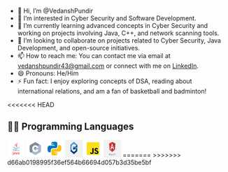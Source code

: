 - 👋 Hi, I’m @VedanshPundir
- 👀 I’m interested in Cyber Security and Software Development.
- 🌱 I’m currently learning advanced concepts in Cyber Security and working on projects involving Java, C++, and network scanning tools.
- 💞️ I’m looking to collaborate on projects related to Cyber Security, Java Development, and open-source initiatives.
- 📫 How to reach me: You can contact me via email at vedanshpundir43@gmail.com or connect with me on [LinkedIn](https://www.linkedin.com/in/vedansh-pundir-03129524a/).
- 😄 Pronouns: He/Him
- ⚡ Fun fact: I enjoy exploring concepts of DSA, reading about international relations, and am a fan of basketball and badminton!

<<<<<<< HEAD
## 🧑‍💻 Programming Languages

<p align="left">
  <img src="images/java.svg" alt="Java" width="40" height="40"/>
<img src="images/c.svg" alt="C" width="40" height="40"/>
<img src="images/python.svg" alt="Java" width="40" height="40"/>
<img src="images/png-clipart-the-c-programming-language-programmer-computer-programming-programming-blue-logo.png" alt="C++" width="40" height="40"/>
<img src="images/javascript.svg" alt="Java" width="40" height="40"/>
<img src="images/png-transparent-angular-js-full-logo-tech-companies.png" alt="Java" width="40" height="40"/>
=======
>>>>>>> d66ab0198995f36ef564b66694d057b3d35be5bf








<!---
VedanshPundir/VedanshPundir is a ✨ special ✨ repository because its `README.md` (this file) appears on your GitHub profile.
You can click the Preview link to take a look at your changes.
--->

